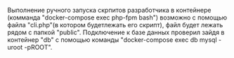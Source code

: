 Выполнение ручного  запуска скрпитов разработчика в контейнере  (комманда "docker-compose exec php-fpm bash") возможно с помощью файла "cli.php"(в котором будетлежать его скрипт), файл будет лежать рядом с папкой "public".
Подключение к базе данных проверил зайдя в контейнер "db" с помощью команды  "docker-compose exec db mysql  -uroot -pROOT".
